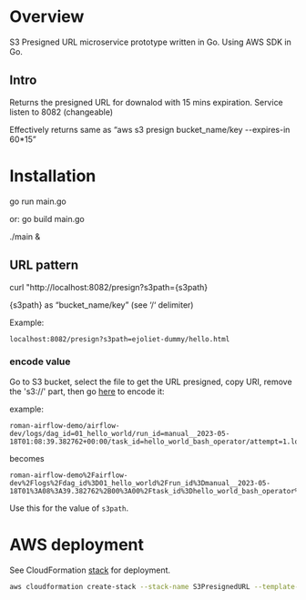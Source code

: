 # Overview
S3 Presigned URL microservice prototype written in Go.
Using AWS SDK in Go.

## Intro
Returns the presigned URL for downalod with 15 mins expiration.
Service listen to 8082 (changeable)

Effectively returns same as
“aws s3 presign bucket_name/key --expires-in 60*15”

# Installation

go run main.go

or:
go build main.go

./main &

## URL pattern
curl "http://localhost:8082/presign?s3path={s3path}

{s3path} as “bucket_name/key” (see ‘/‘ delimiter)

Example:
```
localhost:8082/presign?s3path=ejoliet-dummy/hello.html
```
### encode value

Go to S3 bucket, select the file to get the URL presigned, copy URI, remove the 's3://' part, then go [here](https://www.urlencoder.io) to encode it:

example:
```
roman-airflow-demo/airflow-dev/logs/dag_id=01_hello_world/run_id=manual__2023-05-18T01:08:39.382762+00:00/task_id=hello_world_bash_operator/attempt=1.log
```
becomes
```
roman-airflow-demo%2Fairflow-dev%2Flogs%2Fdag_id%3D01_hello_world%2Frun_id%3Dmanual__2023-05-18T01%3A08%3A39.382762%2B00%3A00%2Ftask_id%3Dhello_world_bash_operator%2Fattempt%3D1.log
```

Use this for the value of `s3path`.

# AWS deployment

See CloudFormation [stack](server-stack.yaml) for deployment.
```bash
aws cloudformation create-stack --stack-name S3PresignedURL --template-body file://./server-stack.yaml
```
